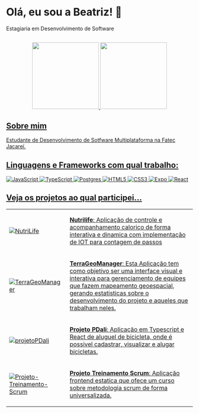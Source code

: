
# Olá, eu sou a Beatriz! 👋

Estagiaria em Desenvolvimento de Software
##
<div align="center"> 
    <a href="https://github.com/biamontanini">
  <img height="180em" src="https://github-readme-stats.vercel.app/api?username=biamontanini&theme=tokyonight&show_icons=true&hide_border=false&count_private=true"/>
  <img height="180em" src="https://github-readme-stats.vercel.app/api/top-langs/?username=biamontanini&theme=tokyonight&show_icons=true&hide_border=false&layout=compact"/>
   </div>

## Sobre mim 
Estudante de Desenvolvimento de Sotfware Multiplataforma na Fatec Jacareí. 


## Linguagens e Frameworks com qual trabalho:
![JavaScript](https://img.shields.io/badge/javascript-%23323330.svg?style=for-the-badge&logo=javascript&logoColor=%23F7DF1E)
![TypeScript](https://img.shields.io/badge/typescript-%23007ACC.svg?style=for-the-badge&logo=typescript&logoColor=white)
![Postgres](https://img.shields.io/badge/postgres-%23316192.svg?style=for-the-badge&logo=postgresql&logoColor=white)
![HTML5](https://img.shields.io/badge/html5-%23E34F26.svg?style=for-the-badge&logo=html5&logoColor=white)
![CSS3](https://img.shields.io/badge/css3-%231572B6.svg?style=for-the-badge&logo=css3&logoColor=white)
![Expo](https://img.shields.io/badge/expo-1C1E24?style=for-the-badge&logo=expo&logoColor=#D04A37) 
![React](https://img.shields.io/badge/react-%2320232a.svg?style=for-the-badge&logo=react&logoColor=%2361DAFB)


## Veja os projetos ao qual participei...
<table>
     <tr>
    <td>
      <a href="https://github.com/noctagroup/nutrilife">
        <img src="https://github-readme-stats.vercel.app/api/pin/?username=noctagroup&repo=nutrilife&title_color=fff&icon_color=f9f9f9&text_color=9f9f9f&bg_color=151515" alt="NutriLife">
      </a>
    </td>
    <td>
      <p><strong>Nutrilife</strong>: Aplicação de controle e acompanhamento calorico de forma interativa e dinamica com implementação de IOT para contagem de passos</p>
    </td>
  </tr>
   <tr>
    <td>
      <a href="https://github.com/TerraGeoManager/TerraGeoManager">
        <img src="https://github-readme-stats.vercel.app/api/pin/?username=TerraGeoManager&repo=TerraGeoManager&title_color=fff&icon_color=f9f9f9&text_color=9f9f9f&bg_color=151515" alt="TerraGeoManager">
      </a>
    </td>
    <td>
      <p><strong>TerraGeoManager</strong>: Esta Aplicação tem como objetivo ser uma interface visual e interativa para gerenciamento de equipes que fazem mapeamento geoespacial, gerando estatisticas sobre o desenvolvimento do projeto e aqueles que trabalham neles.</p>
    </td>
  </tr>
     <tr>
    <td>
      <a href="https://github.com/projetoPDali/projetoPDali">
        <img src="https://github-readme-stats.vercel.app/api/pin/?username=projetoPDali&repo=projetoPDali&title_color=fff&icon_color=f9f9f9&text_color=9f9f9f&bg_color=151515" alt="projetoPDali">
      </a>
    </td>
    <td>
      <p><strong>Projeto PDali</strong>: Aplicação em Typescript e React de aluguel de bicicleta, onde é possivel cadastrar, visualizar e alugar bicicletas.</p>
    </td>
  </tr>
      <tr>
    <td>
      <a href="https://github.com/TerraSoftwarehouse/Projeto-Treinamento-Scrum">
        <img src="https://github-readme-stats.vercel.app/api/pin/?username=terrasoftwarehouse&repo=Projeto-Treinamento-Scrum&title_color=fff&icon_color=f9f9f9&text_color=9f9f9f&bg_color=151515" alt="Projeto-Treinamento-Scrum">
      </a>
    </td>
    <td>
      <p><strong>Projeto Treinamento Scrum</strong>: Aplicação frontend estatica que ofece um curso sobre metodologia scrum de forma universalizada.</p>
    </td>
  </tr>
</table>



